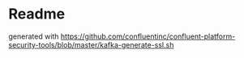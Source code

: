 # Readme

generated with https://github.com/confluentinc/confluent-platform-security-tools/blob/master/kafka-generate-ssl.sh